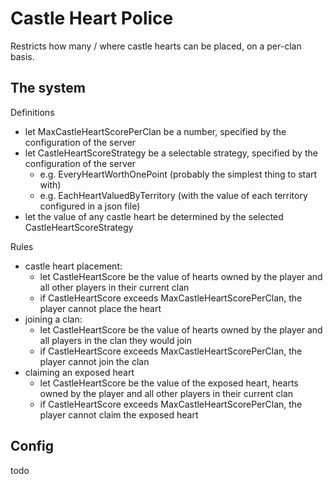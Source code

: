 # Castle Heart Police

Restricts how many / where castle hearts can be placed, on a per-clan basis.


## The system

Definitions
- let MaxCastleHeartScorePerClan be a number, specified by the configuration of the server
- let CastleHeartScoreStrategy be a selectable strategy, specified by the configuration of the server
  - e.g. EveryHeartWorthOnePoint (probably the simplest thing to start with)
  - e.g. EachHeartValuedByTerritory (with the value of each territory configured in a json file)
- let the value of any castle heart be determined by the selected CastleHeartScoreStrategy

Rules
- castle heart placement:
  - let CastleHeartScore be the value of hearts owned by the player and all other players in their current clan
  - if CastleHeartScore exceeds MaxCastleHeartScorePerClan, the player cannot place the heart
- joining a clan:
  - let CastleHeartScore be the value of hearts owned by the player and all players in the clan they would join
  - if CastleHeartScore exceeds MaxCastleHeartScorePerClan, the player cannot join the clan
- claiming an exposed heart
  - let CastleHeartScore be the value of the exposed heart, hearts owned by the player and all other players in their current clan
  - if CastleHeartScore exceeds MaxCastleHeartScorePerClan, the player cannot claim the exposed heart


## Config

todo